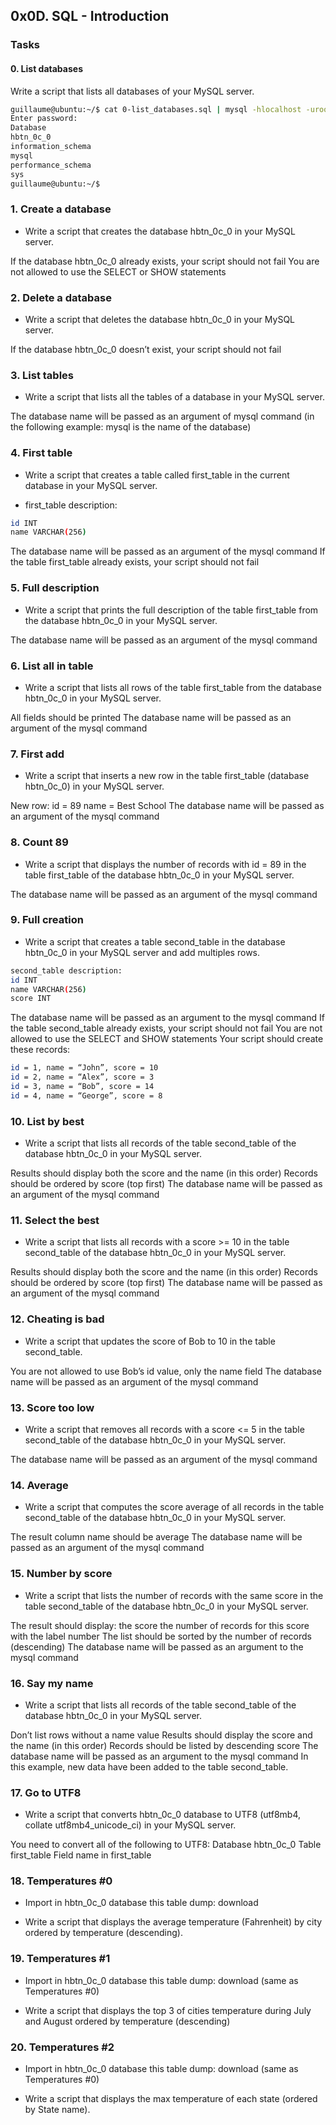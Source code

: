## 0x0D. SQL - Introduction

### Tasks

#### 0. List databases
Write a script that lists all databases of your MySQL server.
```bash
guillaume@ubuntu:~/$ cat 0-list_databases.sql | mysql -hlocalhost -uroot -p
Enter password: 
Database                                                                                     
hbtn_0c_0                                                                                    
information_schema                                                                           
mysql                                                                                        
performance_schema                                                                           
sys        
guillaume@ubuntu:~/$ 
```

### 1. Create a database

- Write a script that creates the database hbtn_0c_0 in your MySQL server.

If the database hbtn_0c_0 already exists, your script should not fail
You are not allowed to use the SELECT or SHOW statements

### 2. Delete a database

- Write a script that deletes the database hbtn_0c_0 in your MySQL server.

If the database hbtn_0c_0 doesn’t exist, your script should not fail

### 3. List tables

- Write a script that lists all the tables of a database in your MySQL server.

The database name will be passed as an argument of mysql command (in the following example: mysql is the name of the database)

### 4. First table

- Write a script that creates a table called first_table in the current database in your MySQL server.

- first_table description:

```bash
id INT
name VARCHAR(256)
```

The database name will be passed as an argument of the mysql command
If the table first_table already exists, your script should not fail

### 5. Full description

- Write a script that prints the full description of the table first_table from the database hbtn_0c_0 in your MySQL server.

The database name will be passed as an argument of the mysql command

### 6. List all in table

- Write a script that lists all rows of the table first_table from the database hbtn_0c_0 in your MySQL server.

All fields should be printed
The database name will be passed as an argument of the mysql command

### 7. First add

- Write a script that inserts a new row in the table first_table (database hbtn_0c_0) in your MySQL server.

New row:
id = 89
name = Best School
The database name will be passed as an argument of the mysql command

### 8. Count 89

- Write a script that displays the number of records with id = 89 in the table first_table of the database hbtn_0c_0 in your MySQL server.

The database name will be passed as an argument of the mysql command

### 9. Full creation

- Write a script that creates a table second_table in the database hbtn_0c_0 in your MySQL server and add multiples rows.

```bash
second_table description:
id INT
name VARCHAR(256)
score INT
```

The database name will be passed as an argument to the mysql command
If the table second_table already exists, your script should not fail
You are not allowed to use the SELECT and SHOW statements
Your script should create these records:

```bash
id = 1, name = “John”, score = 10
id = 2, name = “Alex”, score = 3
id = 3, name = “Bob”, score = 14
id = 4, name = “George”, score = 8
```

### 10. List by best

- Write a script that lists all records of the table second_table of the database hbtn_0c_0 in your MySQL server.

Results should display both the score and the name (in this order)
Records should be ordered by score (top first)
The database name will be passed as an argument of the mysql command

### 11. Select the best

- Write a script that lists all records with a score >= 10 in the table second_table of the database hbtn_0c_0 in your MySQL server.

Results should display both the score and the name (in this order)
Records should be ordered by score (top first)
The database name will be passed as an argument of the mysql command

### 12. Cheating is bad

- Write a script that updates the score of Bob to 10 in the table second_table.

You are not allowed to use Bob’s id value, only the name field
The database name will be passed as an argument of the mysql command

### 13. Score too low

- Write a script that removes all records with a score <= 5 in the table second_table of the database hbtn_0c_0 in your MySQL server.

The database name will be passed as an argument of the mysql command

### 14. Average

- Write a script that computes the score average of all records in the table second_table of the database hbtn_0c_0 in your MySQL server.

The result column name should be average
The database name will be passed as an argument of the mysql command

### 15. Number by score

- Write a script that lists the number of records with the same score in the table second_table of the database hbtn_0c_0 in your MySQL server.

The result should display:
the score
the number of records for this score with the label number
The list should be sorted by the number of records (descending)
The database name will be passed as an argument to the mysql command

### 16. Say my name

- Write a script that lists all records of the table second_table of the database hbtn_0c_0 in your MySQL server.

Don’t list rows without a name value
Results should display the score and the name (in this order)
Records should be listed by descending score
The database name will be passed as an argument to the mysql command
In this example, new data have been added to the table second_table.

### 17. Go to UTF8

- Write a script that converts hbtn_0c_0 database to UTF8 (utf8mb4, collate utf8mb4_unicode_ci) in your MySQL server.

You need to convert all of the following to UTF8:
Database hbtn_0c_0
Table first_table
Field name in first_table

### 18. Temperatures #0

- Import in hbtn_0c_0 database this table dump: download

- Write a script that displays the average temperature (Fahrenheit) by city ordered by temperature (descending).

### 19. Temperatures #1

- Import in hbtn_0c_0 database this table dump: download (same as Temperatures #0)

- Write a script that displays the top 3 of cities temperature during July and August ordered by temperature (descending)

### 20. Temperatures #2

- Import in hbtn_0c_0 database this table dump: download (same as Temperatures #0)

- Write a script that displays the max temperature of each state (ordered by State name).
